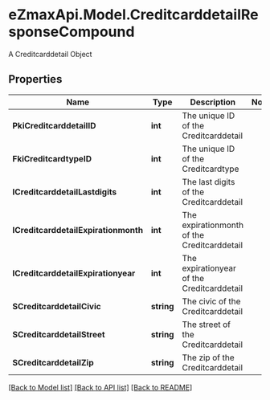 # eZmaxApi.Model.CreditcarddetailResponseCompound
A Creditcarddetail Object

## Properties

Name | Type | Description | Notes
------------ | ------------- | ------------- | -------------
**PkiCreditcarddetailID** | **int** | The unique ID of the Creditcarddetail | 
**FkiCreditcardtypeID** | **int** | The unique ID of the Creditcardtype | 
**ICreditcarddetailLastdigits** | **int** | The last digits of the Creditcarddetail | 
**ICreditcarddetailExpirationmonth** | **int** | The expirationmonth of the Creditcarddetail | 
**ICreditcarddetailExpirationyear** | **int** | The expirationyear of the Creditcarddetail | 
**SCreditcarddetailCivic** | **string** | The civic of the Creditcarddetail | 
**SCreditcarddetailStreet** | **string** | The street of the Creditcarddetail | 
**SCreditcarddetailZip** | **string** | The zip of the Creditcarddetail | 

[[Back to Model list]](../README.md#documentation-for-models) [[Back to API list]](../README.md#documentation-for-api-endpoints) [[Back to README]](../README.md)

